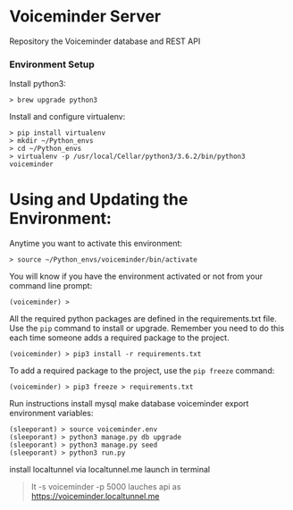 # Voiceminder Server
Repository the Voiceminder database and REST API

### Environment Setup
Install python3:
```
> brew upgrade python3
```

Install and configure virtualenv:
```
> pip install virtualenv
> mkdir ~/Python_envs
> cd ~/Python_envs
> virtualenv -p /usr/local/Cellar/python3/3.6.2/bin/python3 voiceminder
```

# Using and Updating the Environment:
Anytime you want to activate this environment:
```
> source ~/Python_envs/voiceminder/bin/activate
```

You will know if you have the environment activated or not from your
command line prompt:
```
(voiceminder) >
```

All the required python packages are defined in the
requirements.txt file. Use the `pip` command to install or
upgrade. Remember you need to do this each time someone adds a required
package to the project.
```
(voiceminder) > pip3 install -r requirements.txt
```

To add a required package to the project, use the `pip freeze` command:
```
(voiceminder) > pip3 freeze > requirements.txt
```

Run instructions
install mysql
make database voiceminder
export environment variables:
```
(sleeporant) > source voiceminder.env
(sleeporant) > python3 manage.py db upgrade
(sleeporant) > python3 manage.py seed
(sleeporant) > python3 run.py
```

install localtunnel via localtunnel.me
launch in terminal
> lt -s voiceminder -p 5000
lauches api as https://voiceminder.localtunnel.me
